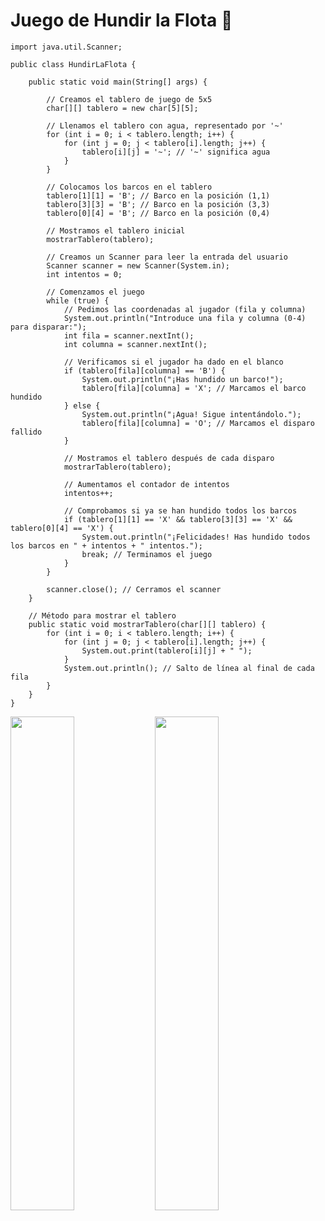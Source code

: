 # Juego de Hundir la Flota 🚢
    import java.util.Scanner;

    public class HundirLaFlota {

        public static void main(String[] args) {
    
            // Creamos el tablero de juego de 5x5
            char[][] tablero = new char[5][5];
    
            // Llenamos el tablero con agua, representado por '~'
            for (int i = 0; i < tablero.length; i++) {
                for (int j = 0; j < tablero[i].length; j++) {
                    tablero[i][j] = '~'; // '~' significa agua
                }
            }
    
            // Colocamos los barcos en el tablero
            tablero[1][1] = 'B'; // Barco en la posición (1,1)
            tablero[3][3] = 'B'; // Barco en la posición (3,3)
            tablero[0][4] = 'B'; // Barco en la posición (0,4)
    
            // Mostramos el tablero inicial
            mostrarTablero(tablero);
    
            // Creamos un Scanner para leer la entrada del usuario
            Scanner scanner = new Scanner(System.in);
            int intentos = 0;
    
            // Comenzamos el juego
            while (true) {
                // Pedimos las coordenadas al jugador (fila y columna)
                System.out.println("Introduce una fila y columna (0-4) para disparar:");
                int fila = scanner.nextInt();
                int columna = scanner.nextInt();
    
                // Verificamos si el jugador ha dado en el blanco
                if (tablero[fila][columna] == 'B') {
                    System.out.println("¡Has hundido un barco!");
                    tablero[fila][columna] = 'X'; // Marcamos el barco hundido
                } else {
                    System.out.println("¡Agua! Sigue intentándolo.");
                    tablero[fila][columna] = 'O'; // Marcamos el disparo fallido
                }
    
                // Mostramos el tablero después de cada disparo
                mostrarTablero(tablero);
    
                // Aumentamos el contador de intentos
                intentos++;
    
                // Comprobamos si ya se han hundido todos los barcos
                if (tablero[1][1] == 'X' && tablero[3][3] == 'X' && tablero[0][4] == 'X') {
                    System.out.println("¡Felicidades! Has hundido todos los barcos en " + intentos + " intentos.");
                    break; // Terminamos el juego
                }
            }
    
            scanner.close(); // Cerramos el scanner
        }
    
        // Método para mostrar el tablero
        public static void mostrarTablero(char[][] tablero) {
            for (int i = 0; i < tablero.length; i++) {
                for (int j = 0; j < tablero[i].length; j++) {
                    System.out.print(tablero[i][j] + " ");
                }
                System.out.println(); // Salto de línea al final de cada fila
            }
        }
    }

  <img src="https://skillsalexa.es/wp-content/uploads/2022/03/51rln5JaWFL.png" width="45%" />
  <img src="https://encrypted-tbn0.gstatic.com/images?q=tbn:ANd9GcRYhFW4K5sc1tJVAZlUa57ptv7lmGK0AYaDUA&s" width="45%" />
